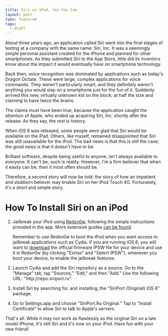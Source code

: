 ```yaml
---
title: Siri on iPod, Yes You Can
layout: post
type: featured
tags:
  - draft
---
```


About three years ago, an application called Siri went into the final stages of testing at a company with the same name: Siri, Inc. It was a seemingly simple personal assistant created for the iPhone and planned for other smartphones. As they submitted Siri to the App Store, little did its inventors know about the impact it would eventually have on smartphone technology.

Back then, voice recognition was dominated by applications such as today's Dragon Dictate. These were large, complex applications for voice commands. They weren't particularly smart, and they definitely weren't anything you would slap on a smartphone just for the fun of it. Suddenly arrived this new, virtually unknown kid on the block; at half the size and claiming to have twice the brains.

The claims must have been true, because the application caught the attention of Apple, who ended up acquiring Siri, Inc. shortly after the release. As they say, the rest is history.

When iOS 6 was released, some people were glad that Siri would be available on the iPad. Others, like myself, remained disappointed that Siri was still unavailable for the iPod. The bad news is that this is still the case; the good news is that it doesn't have to be.

Brilliant software, despite being useful to anyone, isn't always available to everyone. It can't be; such is reality. However, I'm a firm believer that when it easily can be, then it most often should be.

Therefore, a second story will now be told: the story of how an impatient and stubborn believer may enable Siri on her iPod Touch 4G. Fortunately, it's a short and simple story.

# How To Install Siri on an iPod

<ol>
<li><p>Jailbreak your iPod using <a href="http://www.redsn0w.us" title="Redsn0w">Redsn0w</a>, following the simple instructions provided in the app. More extensive guides <a href="https://www.google.com/search?client=safari&amp;rls=en&amp;q=redsn0w+guide&amp;ie=UTF-8&amp;oe=UTF-8" title="Redsn0w Jailbreak Guides">can be found</a>.</p><p>Remember to use Redsn0w to boot the iPod when you want access to jailbreak applications such as Cydia. If you are running iOS 6, you will want to <a href="https://www.google.com/search?client=safari&amp;rls=en&amp;q=original+ios+firmware&amp;ie=UTF-8&amp;oe=UTF-8" title="Official iOS Firmware">download</a> the official firmware IPSW file for your device and use it in Redsn0w (by clicking "Extras" and "Select IPSW"), whenever you boot your device, to enable the jailbreak features.</p></li>
<li><p>Launch Cydia and add the Siri repository as a source. Go to the "Manage" tab, tap "Sources," "Edit," and then "Add." Use the following URL: "http://repo.siriport.ru".</p></li>
<li><p>Install Siri by searching for, and installing, the "SiriPort (Original) iOS 6" package.</p></li>
<li><p>Go to Settings.app and choose "SiriPort.Ru Original." Tap to "Install Certificate" to allow Siri to talk to Apple's servers.</p></li>
</ol>

That's all. While it may not work as flawlessly as the original Siri on a late model iPhone, it's still Siri and it's now on your iPod. Have fun with your new friend!